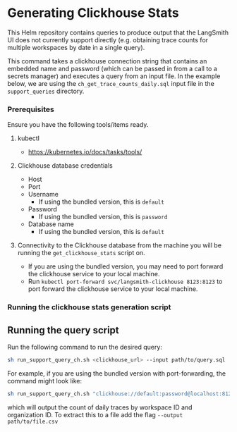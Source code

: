 # Generating Clickhouse Stats
This Helm repository contains queries to produce output that the LangSmith UI does not currently support directly (e.g. obtaining trace counts for multiple workspaces by date in a single query). 

This command takes a clickhouse connection string that contains an embedded name and password (which can be passed in from a call to a secrets manager) and executes a query from an input file.  In the example below, we are using the `ch_get_trace_counts_daily.sql` input file in the `support_queries` directory.

### Prerequisites

Ensure you have the following tools/items ready.

1. kubectl

   - https://kubernetes.io/docs/tasks/tools/

2. Clickhouse database credentials

   - Host
   - Port
   - Username
     - If using the bundled version, this is `default`
   - Password
     - If using the bundled version, this is `password`
   - Database name
     - If using the bundled version, this is `default`

3. Connectivity to the Clickhouse database from the machine you will be running the `get_clickhouse_stats` script on.

   - If you are using the bundled version, you may need to port forward the clickhouse service to your local machine.
   - Run `kubectl port-forward svc/langsmith-clickhouse 8123:8123` to port forward the clickhouse service to your local machine.

### Running the clickhouse stats generation script

## Running the query script

Run the following command to run the desired query:

```bash
sh run_support_query_ch.sh <clickhouse_url> --input path/to/query.sql
```

For example, if you are using the bundled version with port-forwarding, the command might look like:

```bash
sh run_support_query_ch.sh "clickhouse://default:password@localhost:8123/default" --input support_queries/clickhouse/ch_get_trace_counts_daily.sql 
```

which will output the count of daily traces by workspace ID and organization ID.  To extract this to a file add the flag `--output path/to/file.csv`

